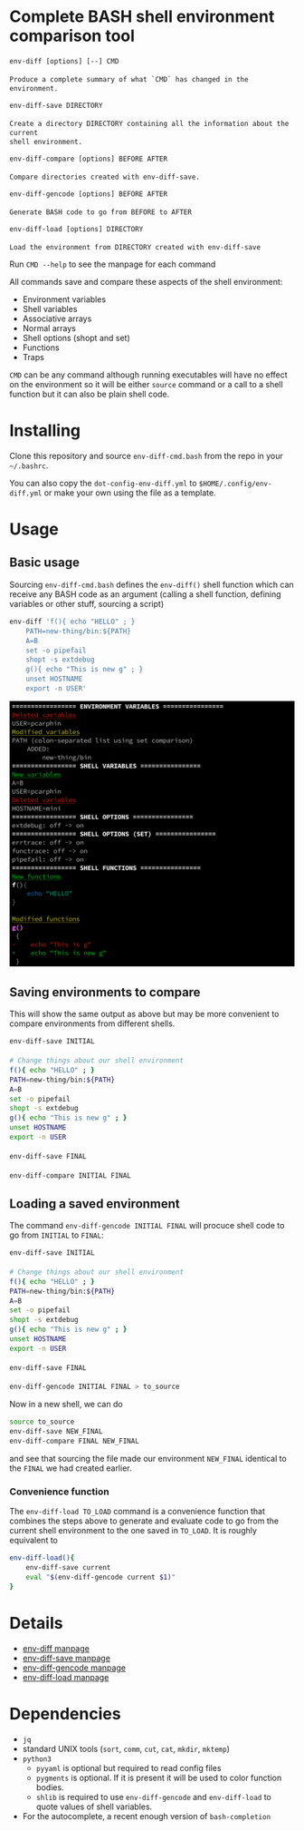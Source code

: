 # Complete BASH shell environment comparison tool

```
env-diff [options] [--] CMD

Produce a complete summary of what `CMD` has changed in the environment.
```

```
env-diff-save DIRECTORY

Create a directory DIRECTORY containing all the information about the current
shell environment.
```

```
env-diff-compare [options] BEFORE AFTER

Compare directories created with env-diff-save.
```

```
env-diff-gencode [options] BEFORE AFTER

Generate BASH code to go from BEFORE to AFTER
```

```
env-diff-load [options] DIRECTORY

Load the environment from DIRECTORY created with env-diff-save
```

Run `CMD --help` to see the manpage for each command

All commands save and compare these aspects of the shell environment:
- Environment variables
- Shell variables
- Associative arrays
- Normal arrays
- Shell options (shopt and set)
- Functions
- Traps

`CMD` can be any command although running executables will have no effect on
the environment so it will be either `source` command or a call to a shell
function but it can also be plain shell code.

# Installing

Clone this repository and source `env-diff-cmd.bash` from the repo in your
`~/.bashrc`.

You can also copy the `dot-config-env-diff.yml` to `$HOME/.config/env-diff.yml`
or make your own using the file as a template.

# Usage

## Basic usage

Sourcing `env-diff-cmd.bash` defines the `env-diff()` shell function which can receive
any BASH code as an argument (calling a shell function, defining variables or other stuff,
sourcing a script)

```sh
env-diff 'f(){ echo "HELLO" ; }
    PATH=new-thing/bin:${PATH}
    A=B
    set -o pipefail
    shopt -s extdebug
    g(){ echo "This is new g" ; }
    unset HOSTNAME
    export -n USER'
```

![example](example.png)

## Saving environments to compare

This will show the same output as above but may be more convenient to compare
environments from different shells.

```sh
env-diff-save INITIAL

# Change things about our shell environment
f(){ echo "HELLO" ; }
PATH=new-thing/bin:${PATH}
A=B
set -o pipefail
shopt -s extdebug
g(){ echo "This is new g" ; }
unset HOSTNAME
export -n USER

env-diff-save FINAL

env-diff-compare INITIAL FINAL
```

## Loading a saved environment

The command `env-diff-gencode INITIAL FINAL` will procuce shell code to go
from `INITIAL` to `FINAL`:

```sh
env-diff-save INITIAL

# Change things about our shell environment
f(){ echo "HELLO" ; }
PATH=new-thing/bin:${PATH}
A=B
set -o pipefail
shopt -s extdebug
g(){ echo "This is new g" ; }
unset HOSTNAME
export -n USER

env-diff-save FINAL

env-diff-gencode INITIAL FINAL > to_source
```

Now in a new shell, we can do
```sh
source to_source
env-diff-save NEW_FINAL
env-diff-compare FINAL NEW_FINAL
```
and see that sourcing the file made our environment `NEW_FINAL` identical to
the `FINAL` we had created earlier.

### Convenience function

The `env-diff-load TO_LOAD` command is a convenience function that combines
the steps above to generate and evaluate code to go from the current shell
environment to the one saved in `TO_LOAD`.  It is roughly equivalent to
```sh
env-diff-load(){
    env-diff-save current
    eval "$(env-diff-gencode current $1)"
}
```


# Details

- [env-diff manpage](env-diff.org)
- [env-diff-save manpage](env-diff-save.org)
- [env-diff-gencode manpage](env-diff-gencode.org)
- [env-diff-load manpage](env-diff-load.org)

# Dependencies

- `jq`
- standard UNIX tools (`sort`, `comm`, `cut`, `cat`, `mkdir`, `mktemp`)
- `python3`
  - `pyyaml` is optional but required to read config files
  - `pygments` is optional.  If it is present it will be used to color function
    bodies.
  - `shlib` is required to use `env-diff-gencode` and `env-diff-load` to quote
    values of shell variables.
- For the autocomplete, a recent enough version of `bash-completion`
